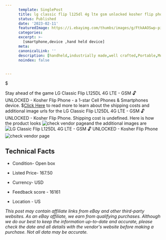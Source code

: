 ```yaml
---
      template: SinglePost
      title: lg classic flip l125dl 4g lte gsm unlocked kosher flip phone
      status: Published
      date: '2023-02-11'
      featuredImage: https://i.ebayimg.com/thumbs/images/g/FtkAAOSwp-pi0KMZ/s-l225.jpg
      categories: 
      excerpt: >-
        [smartphone,device ,hand held device]
      meta:
      canonicalLink: ''
      description: [handheld,industrially made,well crafted,Portable,Mobile,Compact,Convenient,Lightweight,Maneuverable,Man-portable,Miniature,Carriable,Hand-held,Light,Holdable,Transportable,Mobile device,Pocket-sized,On-the-go,Wireless,Cordless,Compact size,Convenient size, smartphone,device ,hand held device]
      noindex: false
      
        
---
```

$

Stay ahead of the game LG Classic Flip L125DL 4G LTE - GSM 🔓 UNLOCKED - Kosher Flip Phone - a 1-star Cell Phones & Smartphones device.
$[Click Here](https://www.ebay.com/itm/255630126918?hash=item3b84be2f46%3Ag%3AFtkAAOSwp-pi0KMZ&mkevt=1&mkcid=1&mkrid=711-53200-19255-0&campid=%253CePNCampaignId%253E&customid=%253CreferenceId%253E&toolid=10049) to read more to learn about the shipping costs and additional image urls for the LG Classic Flip L125DL 4G LTE - GSM 🔓 UNLOCKED - Kosher Flip Phone. Shipping cost is undefined. Here is how the product looks ![check vendor page](https://i.ebayimg.com/thumbs/images/g/FtkAAOSwp-pi0KMZ/s-l225.jpg)and the additional images are![LG Classic Flip L125DL 4G LTE - GSM 🔓 UNLOCKED - Kosher Flip Phone](https://i.ebayimg.com/images/g/FtkAAOSwp-pi0KMZ/s-l500.jpg)![check vendor page](https://origin-galleryplus.ebayimg.com/ws/web/255630126918_2_0_1/225x225.jpg,https://origin-galleryplus.ebayimg.com/ws/web/255630126918_3_0_1/225x225.jpg)



 ## Technical Facts 



     
      

 - Condition- Open box 


      

 - Listed Price- 167.50 


      

 - Currency- USD 


      

 - Feedback score - 16161 


      

 - Location - US 


      
      

 *_This post may contain affiliate links from eBay and other third-party websites. As an eBay affiliate, we earn from qualifying purchases. Although we do our best to keep the information up-to-date and accurate, please check the date and all details with the vendor's website before making a purchase. Not all data may be accurate._*







